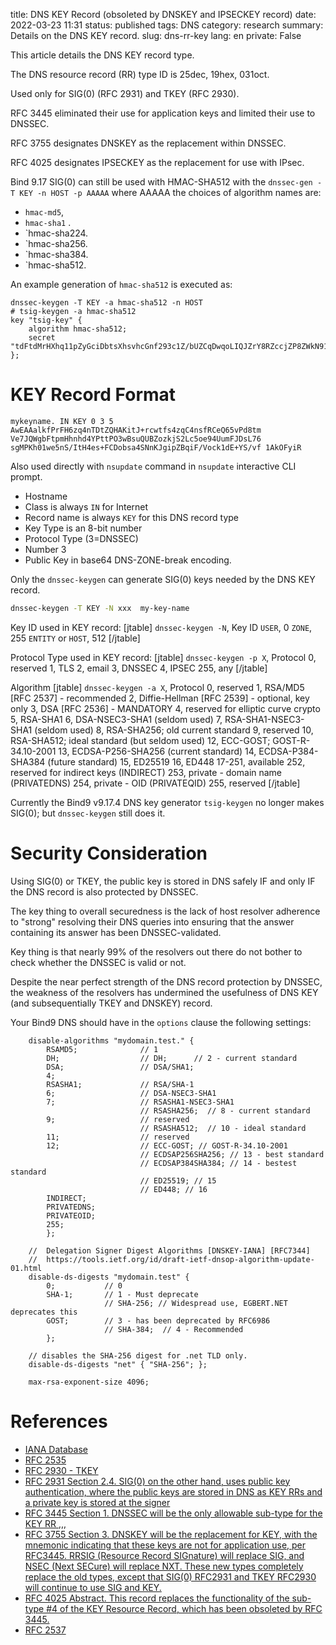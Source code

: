 title: DNS KEY Record (obsoleted by DNSKEY and IPSECKEY record)
date: 2022-03-23 11:31
status: published
tags: DNS
category: research
summary: Details on the DNS KEY record.
slug: dns-rr-key
lang: en
private: False


This article details the DNS KEY record type.

The DNS resource record (RR) type ID is 25dec, 19hex, 031oct.


Used only for SIG(0) (RFC 2931) and TKEY (RFC 2930).

RFC 3445 eliminated their use for application keys and limited their use to DNSSEC.

RFC 3755 designates DNSKEY as the replacement within DNSSEC.

RFC 4025 designates IPSECKEY as the replacement for use with IPsec.

Bind 9.17 SIG(0) can still be used with HMAC-SHA512 with the `dnssec-gen -T KEY -n HOST -p AAAAA` where AAAAA the choices of algorithm names are: 

* `hmac-md5`, 
* `hmac-sha1` .
* `hmac-sha224.
* `hmac-sha256.
* `hmac-sha384.
* `hmac-sha512.

An example generation of `hmac-sha512` is executed as:

```console
dnssec-keygen -T KEY -a hmac-sha512 -n HOST 
# tsig-keygen -a hmac-sha512
key "tsig-key" {
    algorithm hmac-sha512;
    secret "tdFtdMrHXhq11pZyGciDbtsXhsvhcGnf293c1Z/bUZCqDwqoLIQJZrY8RZccjZP8ZWkN91FQRJGaSfb39WX54Q==";
};

```


KEY Record Format
=================

```
mykeyname. IN KEY 0 3 5 AwEAAalkfPrFH6zq4nTDtZQHAKitJ+rcwtfs4zqC4nsfRCeQ65vPd8tm Ve7JQWgbFtpmHhnhd4YPttPO3wBsuQUBZozkjS2Lc5oe94UumFJDsL76 sgMPKh01we5nS/ItH4es+FCDobsa4SNnKJgipZBqiF/Vock1dE+YS/vf 1AkOFyiR
```

Also used directly with `nsupdate` command in `nsupdate` interactive CLI prompt.

* Hostname
* Class is always `IN` for Internet
* Record name is always `KEY` for this DNS record type
* Key Type is an 8-bit number
* Protocol Type  (3=DNSSEC)
* Number 3
* Public Key in base64 DNS-ZONE-break encoding.

Only the `dnssec-keygen` can generate SIG(0) keys needed by the DNS KEY record.

```bash
dnssec-keygen -T KEY -N xxx  my-key-name
```

Key ID used in KEY record:
[jtable]
`dnssec-keygen -N`, Key ID
`USER`, 0
`ZONE`, 255
`ENTITY` or `HOST`, 512
[/jtable]

Protocol Type used in KEY record:
[jtable]
`dnssec-keygen -p X`, Protocol
0, reserved
1, TLS
2, email
3, DNSSEC
4, IPSEC
255, any
[/jtable]

Algorithm
[jtable]
`dnssec-keygen -a X`, Protocol
     0,     reserved
     1,     RSA/MD5 [RFC 2537] - recommended
     2,     Diffie-Hellman [RFC 2539] - optional, key only
     3,     DSA [RFC 2536] - MANDATORY
     4,     reserved for elliptic curve crypto
     5,     RSA-SHA1
     6,     DSA-NSEC3-SHA1 (seldom used)
     7,     RSA-SHA1-NSEC3-SHA1 (seldom used)
     8,     RSA-SHA256; old current standard
     9,     reserved
    10,     RSA-SHA512; ideal standard (but seldom used)
    12,     ECC-GOST; GOST-R-34.10-2001
    13,     ECDSA-P256-SHA256  (current standard)
    14,     ECDSA-P384-SHA384  (future standard)
    15,     ED25519
    16,     ED448
   17-251,   available
   252,     reserved for indirect keys (INDIRECT)
   253,     private - domain name  (PRIVATEDNS)
   254,     private - OID (PRIVATEQID)
   255,     reserved
[/jtable]

Currently the Bind9 v9.17.4 DNS key generator `tsig-keygen` no longer makes SIG(0); but `dnssec-keygen` still does it.


Security Consideration
======================

Using SIG(0) or TKEY, the public key is stored in DNS safely IF and only IF the DNS record is also protected by DNSSEC.

The key thing to overall securedness is the lack of host resolver adherence to "strong" resolving their DNS queries into ensuring that the answer containing its answer has been DNSSEC-validated.

Key thing is that nearly 99% of the resolvers out there do not bother to check whether the DNSSEC is valid or not.

Despite the near perfect strength of the DNS record protection by DNSSEC, the weakness of the resolvers has undermined the usefulness of DNS KEY (and subsequentially TKEY and DNSKEY) record.

Your Bind9 DNS should have in the `options` clause the following settings:

```nginx
    disable-algorithms "mydomain.test." { 
        RSAMD5;              // 1
        DH;                  // DH;      // 2 - current standard
        DSA;                 // DSA/SHA1;
        4; 
        RSASHA1;             // RSA/SHA-1
        6;                   // DSA-NSEC3-SHA1
        7;                   // RSASHA1-NSEC3-SHA1
                             // RSASHA256;  // 8 - current standard
        9;                   // reserved
                             // RSASHA512;  // 10 - ideal standard
        11;                  // reserved
        12;                  // ECC-GOST; // GOST-R-34.10-2001
                             // ECDSAP256SHA256; // 13 - best standard
                             // ECDSAP384SHA384; // 14 - bestest standard
                             // ED25519; // 15
                             // ED448; // 16
        INDIRECT; 
        PRIVATEDNS; 
        PRIVATEOID; 
        255;
        };

    //  Delegation Signer Digest Algorithms [DNSKEY-IANA] [RFC7344]
    //  https://tools.ietf.org/id/draft-ietf-dnsop-algorithm-update-01.html
    disable-ds-digests "mydomain.test" {
        0;           // 0
        SHA-1;       // 1 - Must deprecate 
                     // SHA-256; // Widespread use, EGBERT.NET deprecates this
        GOST;        // 3 - has been deprecated by RFC6986
                     // SHA-384;  // 4 - Recommended
        };

    // disables the SHA-256 digest for .net TLD only.
    disable-ds-digests "net" { "SHA-256"; };

    max-rsa-exponent-size 4096;
```


References
===========

* [IANA Database](https://www.iana.org/assignments/dns-key-rr/dns-key-rr.xhtml#dns-key-rr-1)
* [RFC 2535](https://datatracker.ietf.org/doc/html/rfc2535#section-4.1)
* [RFC 2930 - TKEY]()
* [RFC 2931 Section 2.4. SIG(0) on the other hand, uses public key authentication, where the public keys are stored in DNS as KEY RRs and a private key is stored at the signer]()
* [RFC 3445 Section 1. DNSSEC will be the only allowable sub-type for the KEY RR ,,,]()
* [RFC 3755 Section 3. DNSKEY will be the replacement for KEY, with the mnemonic indicating that these keys are not for application use, per RFC3445. RRSIG (Resource Record SIGnature) will replace SIG, and NSEC (Next SECure) will replace NXT. These new types completely replace the old types, except that SIG(0) RFC2931 and TKEY RFC2930 will continue to use SIG and KEY.]()
* [RFC 4025 Abstract. This record replaces the functionality of the sub-type #4 of the KEY Resource Record, which has been obsoleted by RFC 3445.]()
* [RFC 2537]()


